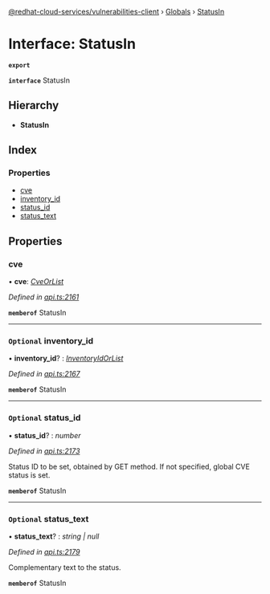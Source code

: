 [@redhat-cloud-services/vulnerabilities-client](../README.md) › [Globals](../globals.md) › [StatusIn](statusin.md)

# Interface: StatusIn

**`export`** 

**`interface`** StatusIn

## Hierarchy

* **StatusIn**

## Index

### Properties

* [cve](statusin.md#cve)
* [inventory_id](statusin.md#optional-inventory_id)
* [status_id](statusin.md#optional-status_id)
* [status_text](statusin.md#optional-status_text)

## Properties

###  cve

• **cve**: *[CveOrList](../globals.md#cveorlist)*

*Defined in [api.ts:2161](https://github.com/RedHatInsights/javascript-clients/blob/master/packages/vulnerabilities/api.ts#L2161)*

**`memberof`** StatusIn

___

### `Optional` inventory_id

• **inventory_id**? : *[InventoryIdOrList](../globals.md#inventoryidorlist)*

*Defined in [api.ts:2167](https://github.com/RedHatInsights/javascript-clients/blob/master/packages/vulnerabilities/api.ts#L2167)*

**`memberof`** StatusIn

___

### `Optional` status_id

• **status_id**? : *number*

*Defined in [api.ts:2173](https://github.com/RedHatInsights/javascript-clients/blob/master/packages/vulnerabilities/api.ts#L2173)*

Status ID to be set, obtained by GET method. If not specified, global CVE status is set.

**`memberof`** StatusIn

___

### `Optional` status_text

• **status_text**? : *string | null*

*Defined in [api.ts:2179](https://github.com/RedHatInsights/javascript-clients/blob/master/packages/vulnerabilities/api.ts#L2179)*

Complementary text to the status.

**`memberof`** StatusIn
